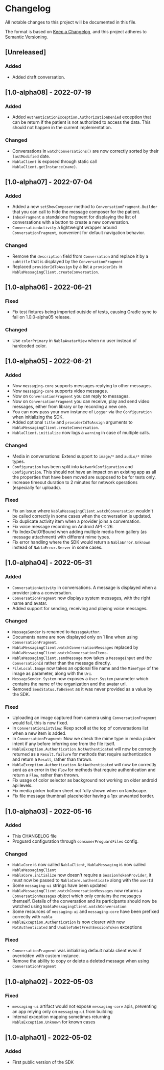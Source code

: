 # Changelog

All notable changes to this project will be documented in this file.

The format is based on [Keep a Changelog](https://keepachangelog.com/en/1.0.0/), and this project adheres
to [Semantic Versioning](https://semver.org/spec/v2.0.0.html).

## [Unreleased]

### Added
- Added draft conversation.

## [1.0-alpha08] - 2022-07-19

### Added
- Added `AuthenticationException.AuthorizationDenied` exception that can be return if the patient is not
authorized to access the data. This should not happen in the current implementation.

### Changed
- Conversations in `watchConversations()` are now correctly sorted by their `lastModified` date.
- `NablaClient` is exposed through static call `NablaClient.getInstance(name)`.

## [1.0-alpha07] - 2022-07-04

### Added

- Added a new `setShowComposer` method to `ConversationFragment.Builder` that you can call to hide the message composer for the patient.
- `InboxFragment` a standalone fragment for displaying the list of conversations with a button to create a new conversation.
- `ConversationActivity` a lightweight wrapper around `ConversationFragment`, convenient for default navigation behavior.

### Changed

- Remove the `description` field from `Conversation` and replace it by a `subtitle` that is displayed by the `ConversationFragment`
- Replaced `providerIdToAssign` by a list a `providerIds` in `NablaMessagingClient.createConversation`.

## [1.0-alpha06] - 2022-06-21

### Fixed

- Fix test fixtures being imported outside of tests, causing Gradle sync to fail on 1.0.0-alpha05 release.

### Changed

- Use `colorPrimary` in `NablaAvatarView` when no user instead of hardcoded color.

## [1.0-alpha05] - 2022-06-21

### Added

- Now `messaging-core` supports messages replying to other messages.
- Now `messaging-core` supports video messages.
- Now on `ConversationFragment` you can reply to messages.
- Now on `ConversationFragment` you can receive, play and send video messages, either from library or by recording a new one.
- You can now pass your own instance of `Logger` via the `Configuration` when initializing the SDK.
- Added optional `title` and `providerIdToAssign` arguments to `NablaMessagingClient.createConversation`.
- `NablaClient.initialize` now logs a `warning` in case of multiple calls.

### Changed

- Media in conversations: Extend support to `image/*` and `audio/*` mime types.
- `Configuration` has been split into `NetworkConfiguration` and `Configuration`. This should not have an impact on an existing app as all the
  properties that have been moved are supposed to be for tests only.
- Increase timeout duration to 2 minutes for network operations (especially for uploads).

### Fixed
- Fix an issue where `NablaMessagingClient.watchConversation` wouldn't be called correctly in some cases when the conversation is updated.
- Fix duplicate activity item when a provider joins a conversation.
- Fix voice message recording on Android API < 26.
- Fix IndexOutOfBound when adding multiple media from gallery (as message attachment) with different mime types.
- Fix error handling where the SDK would return a `NablaError.Unknown` instead of `NablaError.Server` in some cases.

## [1.0-alpha04] - 2022-05-31

### Added

- `ConversationActivity` in conversations. A message is displayed when a provider joins a conversation.
- `ConversationFragment` now displays system messages, with the right name and avatar.
- Added support for sending, receiving and playing voice messages.

### Changed
- `MessageSender` is renamed to `MessageAuthor`.
- Documents name are now displayed only on 1 line when using `ConversationFragment`.
- `NablaMessagingClient.watchConversationMessages` replaced by `NablaMessagingClient.watchConversationItems`.
- `NablaMessagingClient.sendMessage` now takes a `MessageInput` and the `ConversationId` rather than the message directly.
- `FileLocal.Image` now takes an optional file name and the `MimeType` of the image as parameter, along with the `Uri`.
- `MessageSender.System` now exposes a `User.System` parameter which contains the name of the organization and the avatar url.
- Removed `SendStatus.ToBeSent` as it was never provided as a value by the SDK.

### Fixed
- Uploading an image captured from camera using `ConversationFragment` would fail, this is now fixed.
- In `ConversationListView`: Keep scroll at the top of conversations list when a new item is added.
- In `ConversationFragment`: Now we check the mime type in media picker intent if any before
  inferring one from the file itself.
- `NablaException.Authentication.NotAuthenticated` will now be correctly returned as a `Result.failure`
  for methods that require authentication and return a `Result`, rather than thrown.
- `NablaException.Authentication.NotAuthenticated` will now be correctly sent as an error in the `Flow`
  for methods that require authentication and return a `Flow`, rather than thrown.
- Fix usage of color selector as background not working on older android api levels.
- Fix media picker bottom sheet not fully shown when on landscape.
- Fix file message thumbnail placeholder having a 1px unwanted border.

## [1.0-alpha03] - 2022-05-16

### Added
- This CHANGELOG file
- Proguard configuration through `consumerProguardFiles` config.

### Changed
- `NablaCore` is now called `NablaClient`, `NablaMessaging` is now called `NablaMessagingClient`
- `NablaCore.initialize` now doesn't require a `SessionTokenProvider`, it must now be passed
  to `NablaCore.authenticate` along with the `userId`
- Some `messaging-ui` strings have been updated
- `NablaMessagingClient.watchConversationMessages` now returns a `ConversationMessages` object which
  only contains the messages themself. Details of the conversation and its participants should now
  be watched using `NablaMessagingClient.watchConversation`
- Some resources of `messaging-ui` and `messaging-core` have been prefixed correctly with `nabla_`
- `NablaException.Authentication` is now clearer with new `NotAuthenticated` and `UnableToGetFreshSessionToken` exceptions

### Fixed
- `ConversationFragment` was initializing default nabla client even if overridden with custom
  instance.
- Remove the ability to copy or delete a deleted message when using `ConversationFragment`

## [1.0-alpha02] - 2022-05-03

### Fixed
- `messaging-ui` artifact would not expose `messaging-core` apis, preventing an app relying only on `messaging-ui` from building
- Internal exception mapping sometimes returning `NablaException.Unknown` for known cases

## [1.0-alpha01] - 2022-05-02

### Added
- First public version of the SDK
